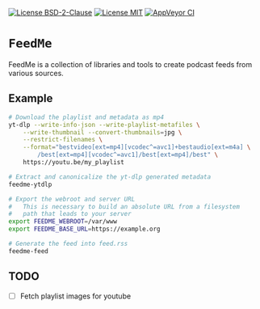 [![License BSD-2-Clause](https://img.shields.io/badge/License-BSD--2--Clause-blue.svg)](https://opensource.org/licenses/BSD-2-Clause)
[![License MIT](https://img.shields.io/badge/License-MIT-blue.svg)](https://opensource.org/licenses/MIT)
[![AppVeyor CI](https://ci.appveyor.com/api/projects/status/github/KizzyCode/FeedMe-rust?svg=true)](https://ci.appveyor.com/project/KizzyCode/FeedMe-rust)


# `FeedMe`
FeedMe is a collection of libraries and tools to create podcast feeds from various sources.


## Example
```sh
# Download the playlist and metadata as mp4
yt-dlp --write-info-json --write-playlist-metafiles \
    --write-thumbnail --convert-thumbnails=jpg \
    --restrict-filenames \
    --format="bestvideo[ext=mp4][vcodec^=avc1]+bestaudio[ext=m4a] \
        /best[ext=mp4][vcodec^=avc1]/best[ext=mp4]/best" \
    https://youtu.be/my_playlist

# Extract and canonicalize the yt-dlp generated metadata
feedme-ytdlp

# Export the webroot and server URL
#   This is necessary to build an absolute URL from a filesystem
#   path that leads to your server
export FEEDME_WEBROOT=/var/www
export FEEDME_BASE_URL=https://example.org

# Generate the feed into feed.rss
feedme-feed
```

## TODO
 - [ ] Fetch playlist images for youtube
